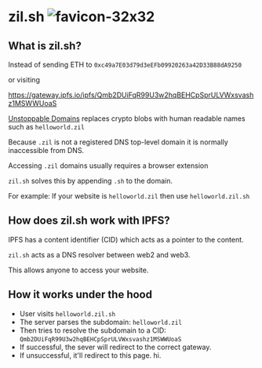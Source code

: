 # zil.sh ![favicon-32x32](https://user-images.githubusercontent.com/19412160/87087722-9b087500-c201-11ea-82b5-62025d0e0786.png) 



## What is zil.sh?

Instead of sending ETH to `0xc49a7E03d79d3eEFb09920263a42D33B88dA9250`

or visiting

https://gateway.ipfs.io/ipfs/Qmb2DUiFqR99U3w2hqBEHCpSprULVWxsvashz1MSWWUoaS

[Unstoppable Domains](https://unstoppabledomains.com/) replaces crypto blobs with human readable names such as `helloworld.zil`

Because `.zil` is not a registered DNS top-level domain it is normally inaccessible from
DNS.

Accessing `.zil` domains usually requires a browser extension

`zil.sh` solves this by appending `.sh` to the domain.

For example: If your website is `helloworld.zil` then use `helloworld.zil.sh`

## How does zil.sh work with IPFS?

IPFS has a content identifier (CID) which acts as a pointer to the content.

`zil.sh` acts as a DNS resolver between web2 and web3.

This allows anyone to access your website.

## How it works under the hood

- User visits `helloworld.zil.sh`
- The server parses the subdomain: `helloworld.zil`
- Then tries to resolve the subdomain to a CID: `Qmb2DUiFqR99U3w2hqBEHCpSprULVWxsvashz1MSWWUoaS`
- If successful, the sever will redirect to the correct gateway.
- If unsuccessful, it'll redirect to this page. hi.

